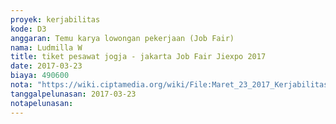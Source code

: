 ```yaml
---
proyek: kerjabilitas
kode: D3
anggaran: Temu karya lowongan pekerjaan (Job Fair)
nama: Ludmilla W
title: tiket pesawat jogja - jakarta Job Fair Jiexpo 2017
date: 2017-03-23
biaya: 490600
nota: "https://wiki.ciptamedia.org/wiki/File:Maret_23_2017_Kerjabilitas_D3_tiket_jogja_jakarta_jiexpo_ludmilla.png"
tanggalpelunasan: 2017-03-23
notapelunasan:
---
```

